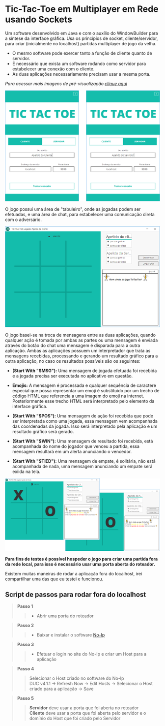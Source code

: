 # Tic-Tac-Toe em Multiplayer em Rede usando Sockets
Um software desenvolvido em Java e com o auxílio do WindowBuilder para a síntese da interface gráfica. Usa os princípios de socket, cliente/servidor, para criar (inicialmente no localhost) partidas multiplayer de jogo da velha.

* O mesmo software pode exercer tanto a função de cliente quanto de servidor.
* É necessário que exista um software rodando como servidor para estabelecer uma conexão com o cliente.
* As duas aplicações necessariamente precisam usar a mesma porta.

*Para acessar mais imagens de pré-visualização [clique aqui](https://github.com/renanzan/TicTacToe_Client_Server/tree/master/preview)*

![](preview/home_1.png)

O jogo possui uma área de "tabuleiro", onde as jogadas podem ser efetuadas, e uma área de chat, para estabelecer uma comunicação direta com o adversário.

![](preview/in_game_1.png)

O jogo basei-se na troca de mensagens entre as duas aplicações, quando qualquer ação é tomada por ambas as partes ou uma mensagem é enviada através do botão do chat uma mensagem é disparada para a outra aplicação. Ambas as aplicações possuem um interpretador que trata as mensagens recebidas, processando e gerando um resultado gráfico para a outra aplicação, no caso os resultados possíveis são os seguintes:
* **(Start With "$MSG"):** Uma mensagem de jogada efetuada foi recebida e a jogada precisa ser executada no aplicativo em questão.
* **Emojis:** A mensagem é processada e qualquer sequência de caractere especial que possa representar um emoji é substituido por um trecho de código HTML que referencia a uma imagem do emoji na internet. Posteriormente esse trecho HTML será interpretado pelo elemento da interface gráfica.

* **(Start With "$POS"):** Uma mensagem de ação foi recebida que pode ser interpretada como uma jogada, essa mensagem vem acompanhada das coordenadas da jogada. Isso será interpretado pela aplicação e um resultado gráfico será gerado.

* **(Start With "$WIN"):** Uma mensagem de resultado foi recebida, está acompanhada do nome do jogador que venceu a partida, essa mensagem resultará em um alerta anunciando o vencedor.

* **(Start With "$TIED"):** Uma mensagem de empate, é solitária, não está acompanhada de nada, uma mensagem anunciando um empate será exiida na tela.

![](preview/in_game_2.png)

**Para fins de testes é possível hospeder o jogo para criar uma partida fora da rede local, para isso é necessário usar uma porta aberta do roteador.**

Existem muitas maneiras de rodar a aplicação fora do localhost, irei compartilhar uma das que eu testei e funcionou.
## Script de passos para rodar fora do localhost
> **Passo 1**
>> * Abrir uma porta do roteador

> **Passo 2** <br>
>> * Baixar e instalar o software [No-Ip](https://www.noip.com/) <br>

> **Passo 3** <br>
>> * Efetuar o login no site do No-Ip e criar um Host para a aplicação <br>

> **Passo 4** <br>
>> Selecionar o Host criado no software do No-Ip <br>
DUC v4.1.1 -> Refresh Now -> Edit Hosts -> Selecionar o Host criado para a aplicação -> Save

> **Passo 5** <br>
>> **Servidor** deve usar a porta que foi aberta no roteador <br>
>> **Cliente** deve usar a porta que foi aberta pelo servidor e o domínio do Host que foi criado pelo Servidor <br>
